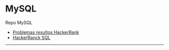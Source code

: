 # MySQL
Repo MySQL


- [Problemas resultos HackerRank](https://github.com/ferjml97/ProblemasHackerRank/blob/main/README.md)
- [HackerRanck SQL](https://www.hackerrank.com/domains/sql)

---
